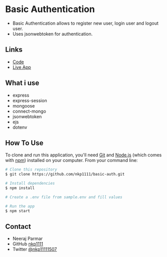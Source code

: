 # Basic Authentication

- Basic Authentication allows to register new user, login user and logout user.
- Uses jsonwebtoken for authentication.

## Links

- [Code](https://github.com/nkp1111/basic-auth)
- [Live App](https://basic-auth-livid.vercel.app/)

## What i use

- express
- express-session
- mongoose
- connect-mongo
- jsonwebtoken
- ejs
- dotenv

## How To Use

To clone and run this application, you'll need [Git](https://git-scm.com) and [Node.js](https://nodejs.org/en/download/) (which comes with [npm](http://npmjs.com)) installed on your computer. From your command line:

```bash
# Clone this repository
$ git clone https://github.com/nkp1111/basic-auth.git

# Install dependencies
$ npm install

# Create a .env file from sample.env and fill values

# Run the app
$ npm start
```

## Contact

- Neeraj Parmar
- GitHub [nkp1111](https://github.com/nkp1111)
- Twitter [@nkp11111507](https://twitter.com/@nkp11111507)
